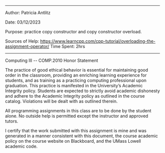 ***********************************************
Author: Patricia Antlitz

Date: 03/12/2023

Purpose: practice copy constructor and copy constructor overload.

Sources of Help: <https://www.learncpp.com/cpp-tutorial/overloading-the-assignment-operator/>
Time Spent: 2hrs

***********************************************

Computing III -- COMP.2010 Honor Statement

The practice of good ethical behavior is essential for maintaining
good order in the classroom, providing an enriching learning
experience for students, and as training as a practicing computing
professional upon graduation. This practice is manifested in the
University’s Academic Integrity policy. Students are expected to
strictly avoid academic dishonesty and adhere to the Academic
Integrity policy as outlined in the course catalog. Violations will
be dealt with as outlined therein.

All programming assignments in this class are to be done by the
student alone. No outside help is permitted except the instructor and
approved tutors.

I certify that the work submitted with this assignment is mine and was
generated in a manner consistent with this document, the course
academic policy on the course website on Blackboard, and the UMass
Lowell academic code.